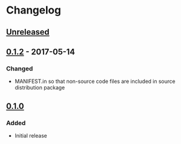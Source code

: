 # Changelog

## [Unreleased][]

[Unreleased]: https://github.com/chaostoolkit-incubator/chaostoolkit-azure/compare/0.1.2...HEAD

## [0.1.2][] - 2017-05-14

[0.1.2]: https://github.com/chaostoolkit-incubator/chaostoolkit-azure/compare/0.1.1...0.1.2

### Changed

-   MANIFEST.in so that non-source code files are included in source distribution package

## [0.1.0][]

[0.1.0]: https://github.com/chaostoolkit-incubator/chaostoolkit-azure/tree/0.1.0

### Added

-   Initial release